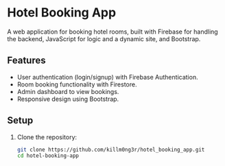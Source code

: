 # Hotel Booking App

A web application for booking hotel rooms, built with Firebase for handling the backend, JavaScript for logic and a dynamic site, and Bootstrap.

## Features
- User authentication (login/signup) with Firebase Authentication.
- Room booking functionality with Firestore.
- Admin dashboard to view bookings.
- Responsive design using Bootstrap.

## Setup
1. Clone the repository:
   ```bash
   git clone https://github.com/killm0ng3r/hotel_booking_app.git
   cd hotel-booking-app
